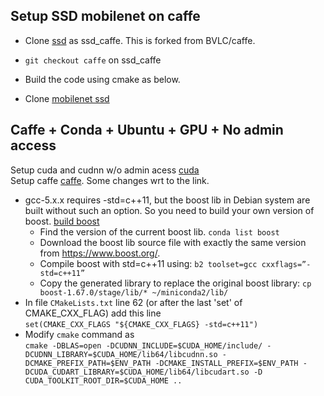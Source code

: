 ## Setup SSD mobilenet on caffe
- Clone [ssd] as ssd_caffe. This is forked from BVLC/caffe.
- `git checkout caffe` on ssd_caffe
- Build the code using cmake as below.

- Clone [mobilenet ssd] 

[ssd]: https://github.com/weiliu89/caffe/tree/ssd
[mobilenet ssd]: https://github.com/chuanqi305/MobileNet-SSD

## Caffe + Conda + Ubuntu + GPU + No admin access
Setup cuda and cudnn w/o admin acess [cuda]  
Setup caffe [caffe]. Some changes wrt to the link.
- gcc-5.x.x requires -std=c++11, but the boost lib in Debian system are built without such an option. So you need to build your own version of boost. [build boost]
  - Find the version of the current boost lib. `conda list boost`
  - Download the boost lib source file with exactly the same version from https://www.boost.org/.
  - Compile boost with std=c++11 using: `b2 toolset=gcc cxxflags=”-std=c++11”`
  - Copy the generated library to replace the original boost library: `cp boost-1.67.0/stage/lib/* ~/miniconda2/lib/`  
- In file `CMakeLists.txt` line 62 (or after the last 'set' of CMAKE_CXX_FLAG) add this line   
`set(CMAKE_CXX_FLAGS "${CMAKE_CXX_FLAGS} -std=c++11")`
- Modify `cmake` command as  
  `cmake -DBLAS=open -DCUDNN_INCLUDE=$CUDA_HOME/include/ -DCUDNN_LIBRARY=$CUDA_HOME/lib64/libcudnn.so -DCMAKE_PREFIX_PATH=$ENV_PATH -DCMAKE_INSTALL_PREFIX=$ENV_PATH -DCUDA_CUDART_LIBRARY=$CUDA_HOME/lib64/libcudart.so -D CUDA_TOOLKIT_ROOT_DIR=$CUDA_HOME ..`

[cuda]: https://jin-zhe.github.io/guides/installing-caffe-with-cuda-on-anaconda/
[caffe]: https://jin-zhe.github.io/guides/installing-caffe-with-cuda-on-anaconda/
[build boost]: https://github.com/BVLC/caffe/issues/6043#issuecomment-423049323
